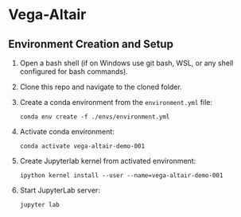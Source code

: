 # Vega-Altair

## Environment Creation and Setup

1. Open a bash shell (if on Windows use git bash, WSL, or any shell configured for bash commands).

2. Clone this repo and navigate to the cloned folder.

3. Create a conda environment from the `environment.yml` file:

    ```shell
    conda env create -f ./envs/environment.yml
    ```

4. Activate conda environment:

    ```shell
    conda activate vega-altair-demo-001
    ```

5. Create Jupyterlab kernel from activated environment:

    ```shell
    ipython kernel install --user --name=vega-altair-demo-001
    ```

6. Start JupyterLab server:

    ```shell
    jupyter lab
    ```